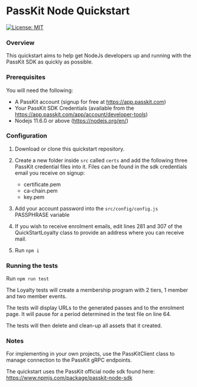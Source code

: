 # PassKit Node Quickstart

[![License: MIT](https://img.shields.io/badge/License-MIT-yellow.svg)](https://opensource.org/licenses/MIT)

### Overview

This quickstart aims to help get NodeJs developers up and running with the PassKit SDK as quickly as possible.

### Prerequisites

You will need the following:

- A PassKit account (signup for free at https://app.passkit.com)
- Your PassKit SDK Credentials (available from the https://app.passkit.com/app/account/developer-tools)
- Nodejs 11.6.0 or above (https://nodejs.org/en/)

### Configuration

1. Download or clone this quickstart repository.

2. Create a new folder inside `src` called `certs` and add the following three PassKit credential files into it. Files can be found in the sdk credentials email you receive on signup:

   - certificate.pem
   - ca-chain.pem
   - key.pem

3. Add your account password into the `src/config/config.js` PASSPHRASE variable

4. If you wish to receive enrolment emails, edit lines 281 and 307 of the QuickStartLoyalty class to provide an address where you can receive mail.

5. Run `npm i`

### Running the tests

Run `npm run test`

The Loyalty tests will create a membership program with 2 tiers, 1 member and two member events.

The tests will display URLs to the generated passes and to the enrolment page. It will pause for a period determined in the test file on line 64.

The tests will then delete and clean-up all assets that it created.

### Notes

For implementing in your own projects, use the PassKitClient class to manage connection to the PassKit gRPC endpoints.

The quickstart uses the PassKit official node sdk found here: https://www.npmjs.com/package/passkit-node-sdk
